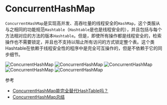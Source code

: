 # ConcurrentHashMap

`ConcurrentHashMap`是实现高并发、高吞吐量的线程安全的`HashMap`，这个类服从与之相同的功能规范`Hashtable`（`Hashtable`是也是线程安全的），并且包括与每个方法相对应的方法的版本`Hashtable`。但是，即使所有操作都是线程安全的，检索操作也不需要锁定，并且也不支持以阻止所有访问的方式锁定整个表。这个类Hashtable在依赖于线程安全性的程序中是完全可互操作的，但是不依赖于它的同步细节。

![ConcurrentHashMap](http://ovn0i3kdg.bkt.clouddn.com/ConcurrentHashMap_1.png?imageView/2/w/300)
![ConcurrentHashMap](http://ovn0i3kdg.bkt.clouddn.com/ConcurrentHashMap_2.png?imageView/2/w/300)
![ConcurrentHashMap](http://ovn0i3kdg.bkt.clouddn.com/ConcurrentHashMap_3.png?imageView/2/w/300)
![ConcurrentHashMap](http://ovn0i3kdg.bkt.clouddn.com/ConcurrentHashMap_4.png?imageView/2/w/300)
![ConcurrentHashMap](http://ovn0i3kdg.bkt.clouddn.com/ConcurrentHashMap_5.png?imageView/2/w/300)


参考
* [ConcurrentHashMap能完全替代HashTable吗？](https://my.oschina.net/hosee/blog/675423)
* [ConcurrentHashMap总结](http://www.importnew.com/22007.html)

